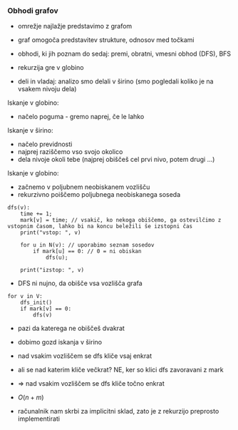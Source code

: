 ### Obhodi grafov

- omrežje najlažje predstavimo z grafom
- graf omogoča predstavitev strukture, odnosov med točkami

- obhodi, ki jih poznam do sedaj: premi, obratni, vmesni obhod (DFS), BFS
- rekurzija gre v globino
- deli in vladaj: analizo smo delali v širino (smo pogledali koliko je na vsakem nivoju dela)

Iskanje v globino:
- načelo poguma - gremo naprej, če le lahko

Iskanje v širino:
- načelo previdnosti
- najprej raziščemo vso svojo okolico
- dela nivoje okoli tebe (najprej obiščeš cel prvi nivo, potem drugi ...)

Iskanje v globino:
- začnemo v poljubnem neobiskanem vozlišču
- rekurzivno poiščemo poljubnega neobiskanega soseda

```
dfs(v):
	time += 1;
	mark[v] = time; // vsakič, ko nekoga obiščemo, ga ostevilčimo z vstopnim časom, lahko bi na koncu beležili še izstopni čas
	print("vstop: ", v)

	for u in N(v): // uporabimo seznam sosedov
		if mark[u] == 0: // 0 = ni obiskan
			dfs(u);

	print("izstop: ", v)
```

- DFS ni nujno, da obišče vsa vozlišča grafa

```
for v in V:
	dfs_init()
	if mark[v] == 0:
		dfs(v)
```
- pazi da katerega ne obiščeš dvakrat
- dobimo gozd iskanja v širino

- nad vsakim vozliščem se dfs kliče vsaj enkrat
- ali se nad katerim kliče večkrat? NE, ker so klici dfs zavoravani z mark
- => nad vsakim vozliščem se dfs kliče točno enkrat
- $O(n + m)$

- računalnik nam skrbi za implicitni sklad, zato je z rekurzijo preprosto implementirati
